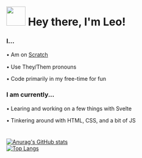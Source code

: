 <h1><img src="https://avatars.githubusercontent.com/u/87787046" width="50"/> Hey there, I'm Leo!</h1>

<h3>I...</h3>
  <p>• Am on <a href='https://scratch.mit.edu/users/LegoManiac04/'>Scratch</a> <img src='https://scratch.mit.edu/images/download/icon.png' height=15px></p>
  <p>• Use They/Them pronouns <img src='https://emoji.gg/assets/emoji/2876_Nonbinary_Sparkling_heart.png' height=15px></p>
  <p>• Code primarily in my free-time for fun</p>

<h3>I am currently...</h3>
  <p>• Learing and working on a few things with Svelte <img src='https://avatars.githubusercontent.com/u/23617963?s=200&v=4' height=15px></p>
  <p>• Tinkering around with HTML, CSS, and a bit of JS</p>

<h1></h1>

[![Anurag's GitHub stats](https://github-readme-stats.vercel.app/api?username=LegoManiac04&show_icons=true&theme=calm&border_radius=20px&hide_border=true)](https://github.com/anuraghazra/github-readme-stats)<br>
[![Top Langs](https://github-readme-stats.vercel.app/api/top-langs/?username=LegoManiac04&theme=calm&layout=compact&border_radius=20px&hide_border=true)](https://github.com/anuraghazra/github-readme-stats)
